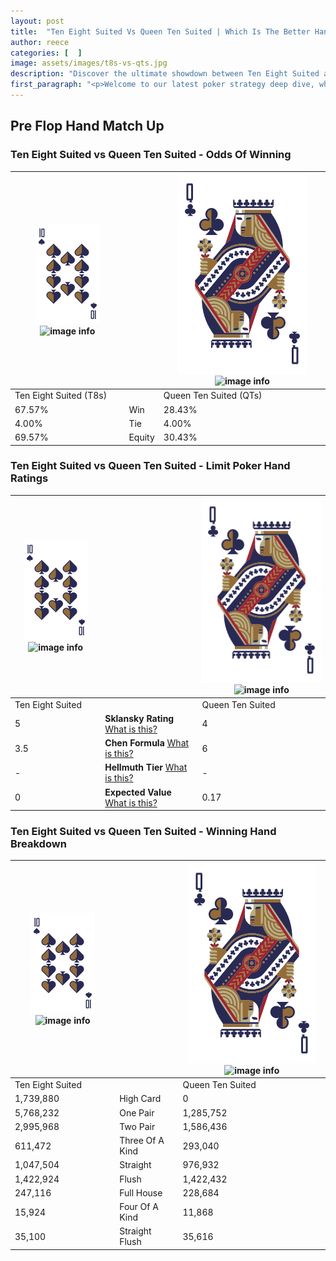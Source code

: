 ```yaml
---
layout: post
title:  "Ten Eight Suited Vs Queen Ten Suited | Which Is The Better Hand In Poker? A Complete Guide"
author: reece
categories: [  ]
image: assets/images/t8s-vs-qts.jpg
description: "Discover the ultimate showdown between Ten Eight Suited and Queen Ten Suited in poker! Uncover the odds, strategies, and scenarios where one hand triumphs over the other. Get ready to up your poker game with this thrilling analysis."
first_paragraph: "<p>Welcome to our latest poker strategy deep dive, where we're pitting two distinct hands against each other in a high-stakes showdown: Ten Eight Suited vs Queen Ten Suited.</p><p>In the dynamic world of poker, every decision counts, and knowing which hand holds the upper hand is key to your success at the table.</p><p>In this article, we'll dissect these two hands, explore the scenarios where one dominates the other, and equip you with the knowledge to make strategic choices that can tip the odds in your favor.</p><p>Get ready to unravel the intriguing dynamics of these poker hands and elevate your game to new heights.</p>"
---
```




[comment]: # (sp0)

## Pre Flop Hand Match Up

<div class="table hand-ratings" markdown="1"> 



### Ten Eight Suited vs Queen Ten Suited - Odds Of Winning


    
| ![image info](assets/images/hand1/T.png) ![image info](assets/images/hand1/8s.png) |  | ![image info](assets/images/hand2/Q.png) ![image info](assets/images/hand2/Ts.png) |
| -------- | -------- | -------- |
| Ten Eight Suited (T8s) |  | Queen Ten Suited (QTs) |
| 67.57% | Win | 28.43% |
| 4.00% | Tie | 4.00% |
| 69.57% | Equity | 30.43% |




[comment]: # (sp1)



### Ten Eight Suited vs Queen Ten Suited - Limit Poker Hand Ratings


    
| ![image info](assets/images/hand1/T.png) ![image info](assets/images/hand1/8s.png) |  | ![image info](assets/images/hand2/Q.png) ![image info](assets/images/hand2/Ts.png) |
| -------- | -------- | -------- |
| Ten Eight Suited |  | Queen Ten Suited |
| 5 | **Sklansky Rating** [What is this?](/sklansky-rating-explained) | 4 |
| 3.5 | **Chen Formula** [What is this?](/chen-formula-explained) | 6 |
| - | **Hellmuth Tier** [What is this?](/Hellmuth-tier-explained) | - |
| 0 | **Expected Value** [What is this?](/expected-value-explained) | 0.17 |




[comment]: # (sp2)



### Ten Eight Suited vs Queen Ten Suited - Winning Hand Breakdown


    
| ![image info](assets/images/hand1/T.png) ![image info](assets/images/hand1/8s.png) |  | ![image info](assets/images/hand2/Q.png) ![image info](assets/images/hand2/Ts.png) |
| -------- | -------- | -------- |
| Ten Eight Suited |  | Queen Ten Suited |
| 1,739,880 | High Card | 0 |
| 5,768,232 | One Pair | 1,285,752 |
| 2,995,968 | Two Pair | 1,586,436 |
| 611,472 | Three Of A Kind | 293,040 |
| 1,047,504 | Straight | 976,932 |
| 1,422,924 | Flush | 1,422,432 |
| 247,116 | Full House | 228,684 |
| 15,924 | Four Of A Kind | 11,868 |
| 35,100 | Straight Flush | 35,616 |




[comment]: # (sp3)



</div>

[comment]: # (sp4)



[comment]: # (sp5)

